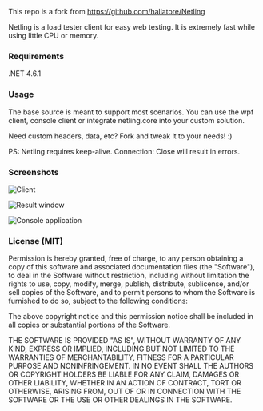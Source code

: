 
This repo is a fork from https://github.com/hallatore/Netling


Netling is a load tester client for easy web testing. It is extremely fast while using little CPU or memory.

### Requirements
.NET 4.6.1

### Usage

The base source is meant to support most scenarios. You can use the wpf client, console client or integrate netling.core into your custom solution.

Need custom headers, data, etc? Fork and tweak it to your needs! :)

PS: Netling requires keep-alive. Connection: Close will result in errors.

### Screenshots

![Client](http://i.imgur.com/uNwaVTu.png)

![Result window](http://i.imgur.com/hpTbHsq.png)

![Console application](http://i.imgur.com/8gbPkxK.png)

### License (MIT)

Permission is hereby granted, free of charge, to any person obtaining a copy
of this software and associated documentation files (the "Software"), to deal
in the Software without restriction, including without limitation the rights
to use, copy, modify, merge, publish, distribute, sublicense, and/or sell
copies of the Software, and to permit persons to whom the Software is
furnished to do so, subject to the following conditions:

The above copyright notice and this permission notice shall be included in
all copies or substantial portions of the Software.

THE SOFTWARE IS PROVIDED "AS IS", WITHOUT WARRANTY OF ANY KIND, EXPRESS OR
IMPLIED, INCLUDING BUT NOT LIMITED TO THE WARRANTIES OF MERCHANTABILITY,
FITNESS FOR A PARTICULAR PURPOSE AND NONINFRINGEMENT. IN NO EVENT SHALL THE
AUTHORS OR COPYRIGHT HOLDERS BE LIABLE FOR ANY CLAIM, DAMAGES OR OTHER
LIABILITY, WHETHER IN AN ACTION OF CONTRACT, TORT OR OTHERWISE, ARISING FROM,
OUT OF OR IN CONNECTION WITH THE SOFTWARE OR THE USE OR OTHER DEALINGS IN
THE SOFTWARE.
